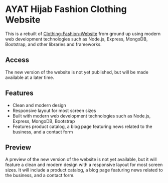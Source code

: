 # AYAT Hijab Fashion Clothing Website

This is a rebuilt of [Clothing-Fashion-Website](https://github.com/msrezaie/Clothing-Fashion-Website) from ground up using modern web development technologies such as Node.js, Express, MongoDB, Bootstrap, and other libraries and frameworks.

## Access

The new version of the website is not yet published, but will be made available at a later time.

## Features

- Clean and modern design
- Responsive layout for most screen sizes
- Built with modern web development technologies such as Node.js, Express, MongoDB, Bootstrap
- Features product catalog, a blog page featuring news related to the business, and a contact form

## Preview

A preview of the new version of the website is not yet available, but it will feature a clean and modern design with a responsive layout for most screen sizes. It will include a product catalog, a blog page featuring news related to the business, and a contact form.
